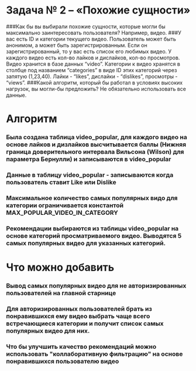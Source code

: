 # Задача № 2 – «Похожие сущности»

###Как бы вы выбирали похожие сущности, которые могли бы максимально заинтересовать пользователя? Например, видео.
###У вас есть ID и категории текущего видео. Пользователь может быть анонимом, а может быть зарегистрированным. Если он зарегистрированный, то у вас есть список его любимых видео. У каждого видео есть кол-во лайков и дислайков, кол-во просмотров. Видео хранится в базе данных “video”. Категории к видео хранятся в столбце под названием “categories” в виде ID этих категорий через запятую (1,23,40). Лайки - “likes”, дислайки - “dislikes”, просмотры - “views”.
###Какой алгоритм, который бы работал в условиях высоких нагрузок, вы могли-бы предложить? Не обязательно использовать все данные.

# Алгоритм

### Была создана таблица video_popular, для каждого видео на основе лайков и дизлайков высчитывается баллы (Нижняя граница доверительного интервала Вильсона (Wilson) для параметра Бернулли) и записываются в video_popular

### Данные в таблицу video_popular - записываются когда пользователь ставит Like или Dislike

### Максимальное количество самых популярных видо для категории ограничивается константой MAX_POPULAR_VIDEO_IN_CATEGORY
 
### Рекомендации выбираются из таблицы video_popular на основе категорий просматриваемого видео. Выводятся 5 самых популярных видео для указанных категорий.

# Что можно добавить

### Вывод самых популярных видео для не авторизированных пользователей на главной старнице

### Для авторизированных пользователей брать из понравившихся ему видео выбрать чаще всего встречающиеся категории и получит список самых популярных видео для них.

### Что бы улучшить качество рекомендаций можно использовать "коллаборативную фильтрацию" на основе понравившихся пользователю видео
